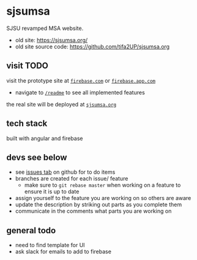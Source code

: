 # sjsumsa
SJSU revamped MSA website. 
- old site: https://sjsumsa.org/
- old site source code: https://github.com/tifa2UP/sjsumsa.org

## visit TODO
visit the prototype site at [`firebase.com`](TODO) or [`firebase.app.com`](TODO)
- navigate to [`/readme`](TODO) to see all implemented features 

the real site will be deployed at [`sjsumsa.org`](https://sjsumsa.org/)

## tech stack
built with angular and firebase

## devs see below
- see [issues tab](https://github.com/FardinHaque60/sjsumsa/issues?q=is%3Aissue%20state%3Aopen) on github for to do items
- branches are created for each issue/ feature
    - make sure to `git rebase master` when working on a feature to ensure it is up to date
- assign yourself to the feature you are working on so others are aware
- update the description by striking out parts as you complete them
- communicate in the comments what parts you are working on

## general todo
- need to find template for UI
- ask slack for emails to add to firebase 